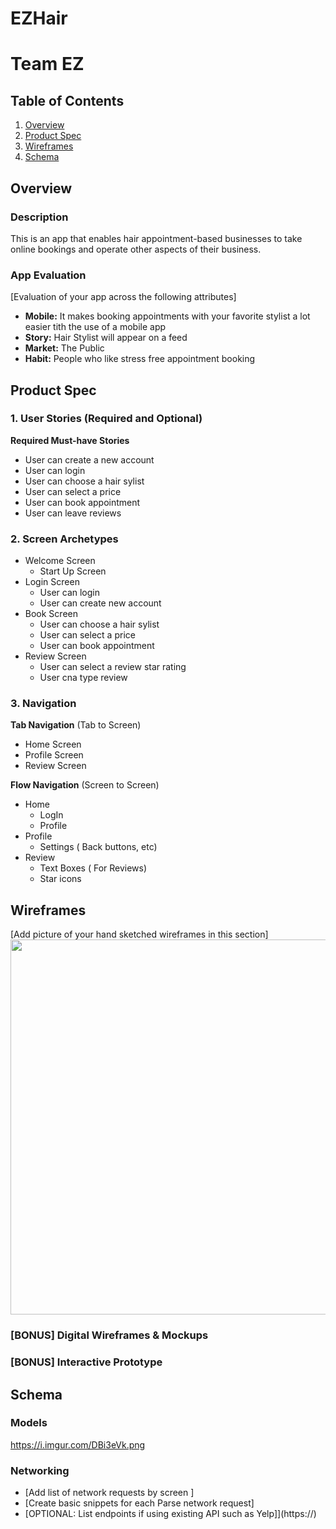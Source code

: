 # EZHair
# Team EZ

## Table of Contents
1. [Overview](#Overview)
1. [Product Spec](#Product-Spec)
1. [Wireframes](#Wireframes)
2. [Schema](#Schema)

## Overview
### Description
This is an app that enables hair appointment-based businesses to take online bookings and operate other aspects of their business.

### App Evaluation
[Evaluation of your app across the following attributes]
- **Mobile:** It makes booking appointments with your favorite stylist a lot easier tith the use of a mobile app
- **Story:** Hair Stylist will appear on a feed
- **Market:** The Public
- **Habit:** People who like stress free appointment booking


## Product Spec

### 1. User Stories (Required and Optional)

**Required Must-have Stories**

* User can create a new account
* User can login
* User can choose a hair sylist
* User can select a price
* User can book appointment
* User can leave reviews


### 2. Screen Archetypes
[](https://)[](https://)[](https://)[](https://)
* Welcome Screen
   * Start Up Screen
* Login Screen
   * User can login
   * User can create new account
* Book Screen
   * User can choose a hair sylist
   * User can select a price  
   * User can book appointment
* Review Screen
   * User can select a review star rating
   * User cna type review

### 3. Navigation

**Tab Navigation** (Tab to Screen)

* Home Screen
* Profile Screen
* Review Screen

**Flow Navigation** (Screen to Screen)

* Home
   * LogIn
   * Profile
* Profile
   * Settings ( Back buttons, etc)
* Review 
   * Text Boxes ( For Reviews)
   * Star icons
## Wireframes
[Add picture of your hand sketched wireframes in this section]
<img src="https://i.imgur.com/LVgM2Nl.jpg" width=600>

### [BONUS] Digital Wireframes & Mockups

### [BONUS] Interactive Prototype

## Schema 

### Models
<https://i.imgur.com/DBi3eVk.png>
### Networking
- [Add list of network requests by screen ]
- [Create basic snippets for each Parse network request]
- [OPTIONAL: List endpoints if using existing API such as Yelp]](https://)

